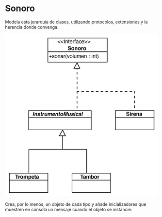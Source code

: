 # Sonoro

Modela esta jerarquía de clases, utilizando protocolos, extensiones y la herencia donde convenga.

![](interfaz.png)

Crea, por lo menos, un objeto de cada tipo y añade inicializadores que muestren en consola un mensaje cuando el objeto se instancie.
